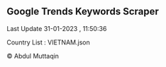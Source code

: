 

## Google Trends Keywords Scraper 
 
Last Update 31-01-2023 , 11:50:36

Country List :
VIETNAM.json



© Abdul Muttaqin 
